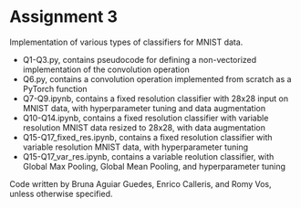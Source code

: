 # Assignment 3

Implementation of various types of classifiers for MNIST data. 

- Q1-Q3.py, contains pseudocode for defining a non-vectorized implementation of the convolution operation 
- Q6.py, contains a convolution operation implemented from scratch as a PyTorch function
- Q7-Q9.ipynb, contains a fixed resolution classifier with 28x28 input on MNIST data, with hyperparameter tuning and data augmentation
- Q10-Q14.ipynb, contains a fixed resolution classifier with variable resolution MNIST data resized to 28x28, with data augmentation
- Q15-Q17_fixed_res.ipynb, contains a fixed resolution classifier with variable resolution MNIST data, with hyperparameter tuning
- Q15-Q17_var_res.ipynb, contains a variable reolution classifier, with Global Max Pooling, Global Mean Pooling, and hyperparameter tuning

Code written by Bruna Aguiar Guedes, Enrico Calleris, and Romy Vos, unless otherwise specified.
